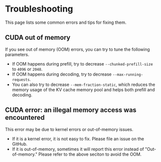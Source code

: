 # Troubleshooting

This page lists some common errors and tips for fixing them.

## CUDA out of memory
If you see out of memory (OOM) errors, you can try to tune the following parameters.
- If OOM happens during prefill, try to decrease `--chunked-prefill-size` to `4096` or `2048`.
- If OOM happens during decoding, try to decrease `--max-running-requests`.
- You can also try to decrease `--mem-fraction-static`, which reduces the memory usage of the KV cache memory pool and helps both prefill and decoding.

## CUDA error: an illegal memory access was encountered
This error may be due to kernel errors or out-of-memory issues.
- If it is a kernel error, it is not easy to fix. Please file an issue on the GitHub.
- If it is out-of-memory, sometimes it will report this error instead of "Out-of-memory." Please refer to the above seciton to avoid the OOM.
